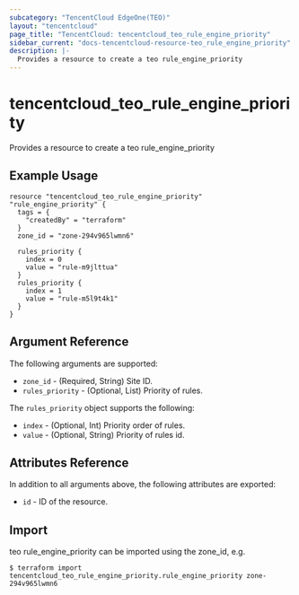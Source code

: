 ```yaml
---
subcategory: "TencentCloud EdgeOne(TEO)"
layout: "tencentcloud"
page_title: "TencentCloud: tencentcloud_teo_rule_engine_priority"
sidebar_current: "docs-tencentcloud-resource-teo_rule_engine_priority"
description: |-
  Provides a resource to create a teo rule_engine_priority
---
```


# tencentcloud_teo_rule_engine_priority

Provides a resource to create a teo rule_engine_priority

## Example Usage

```hcl
resource "tencentcloud_teo_rule_engine_priority" "rule_engine_priority" {
  tags = {
    "createdBy" = "terraform"
  }
  zone_id = "zone-294v965lwmn6"

  rules_priority {
    index = 0
    value = "rule-m9jlttua"
  }
  rules_priority {
    index = 1
    value = "rule-m5l9t4k1"
  }
}
```

## Argument Reference

The following arguments are supported:

* `zone_id` - (Required, String) Site ID.
* `rules_priority` - (Optional, List) Priority of rules.

The `rules_priority` object supports the following:

* `index` - (Optional, Int) Priority order of rules.
* `value` - (Optional, String) Priority of rules id.

## Attributes Reference

In addition to all arguments above, the following attributes are exported:

* `id` - ID of the resource.



## Import

teo rule_engine_priority can be imported using the zone_id, e.g.
```
$ terraform import tencentcloud_teo_rule_engine_priority.rule_engine_priority zone-294v965lwmn6
```

